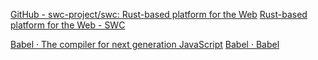 
[GitHub - swc-project/swc: Rust-based platform for the Web](https://github.com/swc-project/swc)
[Rust-based platform for the Web - SWC](https://swc.rs/)

[Babel · The compiler for next generation JavaScript](https://babeljs.io/repl)
[Babel · Babel](https://babeljs.io/)
